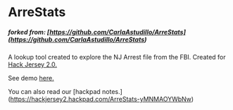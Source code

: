 # ArreStats

##### forked from: [https://github.com/CarlaAstudillo/ArreStats] (https://github.com/CarlaAstudillo/ArreStats)
A lookup tool created to explore the NJ Arrest file from the FBI. Created for [Hack Jersey 2.0.](http://www.hackjersey.com "Hack Jersey 2.0") 

See demo [here.](http://abp.thewei.com "ArreStats")

You can also read our [hackpad notes.] (https://hackjersey2.hackpad.com/ArreStats-yMNMAOYWbNw)
